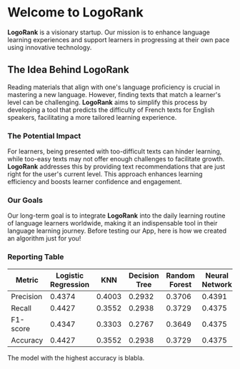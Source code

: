 # Welcome to LogoRank

**LogoRank** is a visionary startup. Our mission is to enhance language learning experiences and support learners in progressing at their own pace using innovative technology.

## The Idea Behind LogoRank

Reading materials that align with one's language proficiency is crucial in mastering a new language. However, finding texts that match a learner's level can be challenging. **LogoRank** aims to simplify this process by developing a tool that predicts the difficulty of French texts for English speakers, facilitating a more tailored learning experience.

### The Potential Impact

For learners, being presented with too-difficult texts can hinder learning, while too-easy texts may not offer enough challenges to facilitate growth. **LogoRank** addresses this by providing text recommendations that are just right for the user's current level. This approach enhances learning efficiency and boosts learner confidence and engagement.

### Our Goals

Our long-term goal is to integrate **LogoRank** into the daily learning routine of language learners worldwide, making it an indispensable tool in their language learning journey. Before testing our App, here is how we created an algorithm just for you!

### Reporting Table

| Metric     | Logistic Regression | KNN    | Decision Tree | Random Forest | Neural Network |
|------------|---------------------|--------|---------------|---------------|----------------|
| Precision  | 0.4374              | 0.4003 | 0.2932        | 0.3706        | 0.4391         |
| Recall     | 0.4427              | 0.3552 | 0.2938        | 0.3729        | 0.4375         |
| F1-score   | 0.4347              | 0.3303 | 0.2767        | 0.3649        | 0.4375         |
| Accuracy   | 0.4427              | 0.3552 | 0.2938        | 0.3729        | 0.4375         |


The model with the highest accuracy is blabla.
